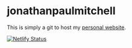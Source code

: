# jonathanpaulmitchell
This is simply a git to host my [personal website](https://jonathanpaulmitchell.com).

[![Netlify Status](https://api.netlify.com/api/v1/badges/aea9f0ec-af6b-44c2-b3a4-38e6ff894ccd/deploy-status)](https://app.netlify.com/sites/jonathanpaulmitchell/deploys)
